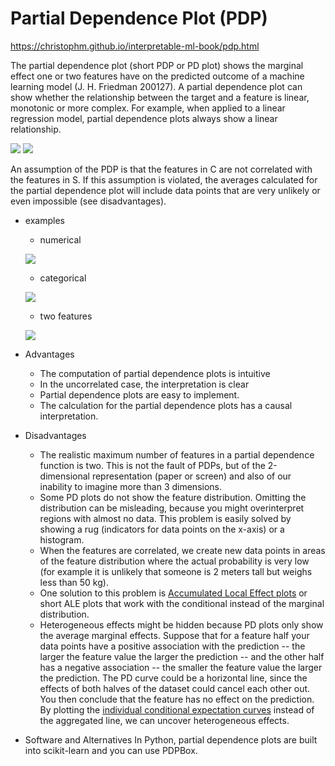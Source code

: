 # Partial Dependence Plot (PDP)

<https://christophm.github.io/interpretable-ml-book/pdp.html>

The partial dependence plot (short PDP or PD plot) shows the marginal effect one or two features have on the predicted outcome of a machine learning model (J. H. Friedman 200127). A partial dependence plot can show whether the relationship between the target and a feature is linear, monotonic or more complex. For example, when applied to a linear regression model, partial dependence plots always show a linear relationship.

![](https://i.imgur.com/V3yQP5a.png)
![](https://i.imgur.com/AcmsX30.png)

An assumption of the PDP is that the features in C are not correlated with the features in S. If this assumption is violated, the averages calculated for the partial dependence plot will include data points that are very unlikely or even impossible (see disadvantages).

- examples
  - numerical
  
  ![](https://i.imgur.com/3k6S2lc.png)

  - categorical

  ![](https://i.imgur.com/rRpuAwb.png)

  - two features

  ![](https://i.imgur.com/wj9PtiE.png)

- Advantages
  - The computation of partial dependence plots is intuitive
  - In the uncorrelated case, the interpretation is clear
  - Partial dependence plots are easy to implement.
  - The calculation for the partial dependence plots has a causal interpretation.
- Disadvantages
  - The realistic maximum number of features in a partial dependence function is two. This is not the fault of PDPs, but of the 2-dimensional representation (paper or screen) and also of our inability to imagine more than 3 dimensions.
  - Some PD plots do not show the feature distribution. Omitting the distribution can be misleading, because you might overinterpret regions with almost no data. This problem is easily solved by showing a rug (indicators for data points on the x-axis) or a histogram.
  - When the features are correlated, we create new data points in areas of the feature distribution where the actual probability is very low (for example it is unlikely that someone is 2 meters tall but weighs less than 50 kg).
  - One solution to this problem is [Accumulated Local Effect plots](https://christophm.github.io/interpretable-ml-book/ale.html#ale) or short ALE plots that work with the conditional instead of the marginal distribution.
  - Heterogeneous effects might be hidden because PD plots only show the average marginal effects. Suppose that for a feature half your data points have a positive association with the prediction -- the larger the feature value the larger the prediction -- and the other half has a negative association -- the smaller the feature value the larger the prediction. The PD curve could be a horizontal line, since the effects of both halves of the dataset could cancel each other out. You then conclude that the feature has no effect on the prediction. By plotting the [individual conditional expectation curves](https://christophm.github.io/interpretable-ml-book/ice.html#ice) instead of the aggregated line, we can uncover heterogeneous effects.
- Software and Alternatives
 In Python, partial dependence plots are built into scikit-learn and you can use PDPBox.
